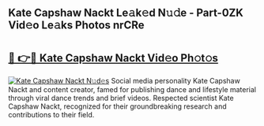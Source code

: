 ## Kate Capshaw Nackt Le𝚊k𝚎d N𝚞𝚍e - Part-0ZK Vid𝚎o Le𝚊ks Photos nrCRe

# <h2><a href="http://fb9ydy0.evod.top/?m=Kate+Capshaw+Nackt">🔗 👉🔴 Kate Capshaw Nackt Vid𝚎o Ph𝚘t𝚘s</a></h2>

[![Kate Capshaw Nackt N𝚞d𝚎s](https://i.imgur.com/8V9OHl7.gif)](http://fb9ydy0.evod.top/?m=Kate+Capshaw+Nackt)
Social media personality Kate Capshaw Nackt and content creator, famed for publishing dance and lifestyle material through viral dance trends and brief videos. Respected scientist Kate Capshaw Nackt, recognized for their groundbreaking research and contributions to their field. 
